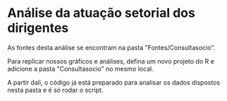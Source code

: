 # Análise da atuação setorial dos dirigentes

As fontes desta análise se encontram na pasta "Fontes/Consultasocio". 

Para replicar nossos gráficos e análises, defina um novo projeto do R e adicione a pasta "Consultasocio" no mesmo local.

A partir dali, o código já está preparado para analisar os dados dispostos nesta pasta e é só rodar o script.

